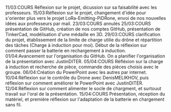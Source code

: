 11/03:COURS Réflexion sur le projet, dicussion sur sa faisabilité avec les professeurs.
15/03:Réflexion sur le projet, changement d'idée pour s'orienter plus vers le projet LoRa-Emitting-PiDRone, envoi de nos nouvelles idées aux professeurs par mail.
23/03:COURS annulés
25/03:COURS présentation de GitHub, création de nos comptes GitHub, présentation de TinkerCad, modélisation d'une médaille en 3D.
29/03:COURS clarification du projet, établissement de la limite de charge utilie du drône et répartition des tâches (Charge à induction pour moi). Début de la réflexion sur comment passer la batterie en rechargement à induction.
01/04:Avancement sur l'organisation du GitHub. On a planifier l'organisation de la présentation avec JustinDITER.
05/04:COURS Réfléxion sur la charge à induction et recherche de pièce, commande des pièces choisis avec le groupe.
06/04:Création du PowerPoint avec les autres par internet.
10/04:Réflexion sur le contrôle du Drone avec DenisMELIKHOV, puis réflexion sur comment améliorer le PowerPoint avec JustinDITER.
12/04:Réflexion sur comment alimenter le socle de chargment, et surtouut travail sur l'oral de la présentation.
15/04:COURS Présentation, réception du matériel, et première réflexion sur l'adaptation de la batterie en chargement sans fil.
